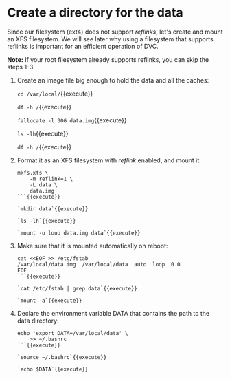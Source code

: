 # Create a directory for the data

Since our filesystem (ext4) does not support _reflinks_, let's create
and mount an XFS filesystem. We will see later why using a filesystem
that supports reflinks is important for an efficient operation of DVC.

**Note:** If your root filesystem already supports reflinks, you can
skip the steps 1-3.

1. Create an image file big enough to hold the data and all the
   caches:

   `cd /var/local/`{{execute}}
   
   `df -h /`{{execute}}
   
   `fallocate -l 30G data.img`{{execute}}
   
   `ls -lh`{{execute}}

   `df -h /`{{execute}}
   
2. Format it as an XFS filesystem with _reflink_ enabled, and mount it:

   ```
   mkfs.xfs \
       -m reflink=1 \
       -L data \
       data.img
   ```{{execute}}

   `mkdir data`{{execute}}
   
   `ls -lh`{{execute}}
   
   `mount -o loop data.img data`{{execute}}
   
3. Make sure that it is mounted automatically on reboot:

   ```
   cat <<EOF >> /etc/fstab
   /var/local/data.img  /var/local/data  auto  loop  0 0
   EOF
   ```{{execute}}
   
   `cat /etc/fstab | grep data`{{execute}}
   
   `mount -a`{{execute}}

4. Declare the environment variable DATA that contains the path to the
   data directory:

   ```
   echo 'export DATA=/var/local/data' \
       >> ~/.bashrc
   ```{{execute}}
   
   `source ~/.bashrc`{{execute}}
   
   `echo $DATA`{{execute}}
